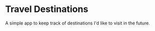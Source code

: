 # Travel Destinations

A simple app to keep track of destinations I'd like to visit in the future.

